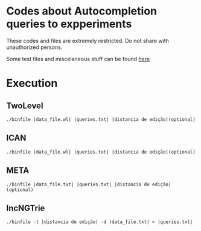 # **Codes** about Autocompletion queries to expperiments

These codes and files are extremely restricted. Do not share with unauthorized persons.

Some test files and miscelaneous stuff can be found [here](https://drive.google.com/drive/folders/0BymDVK0qSWJcdkt6cy0zUzZJaHc?usp=sharing)


# Execution

## TwoLevel
```
./binfile |data_file.wl| |queries.txt| |distancia de edição|(optional)
```

## ICAN
```
./binfile |data_file.wl| |queries.txt| |distancia de edição|(optional)
```

## META
```
./binfile |data_file.txt| |queries.txt| |distancia de edição|(optional)
```

## IncNGTrie
```
./binfile -t |distancia de edição| -d |data_file.txt| < |queries.txt|
```


